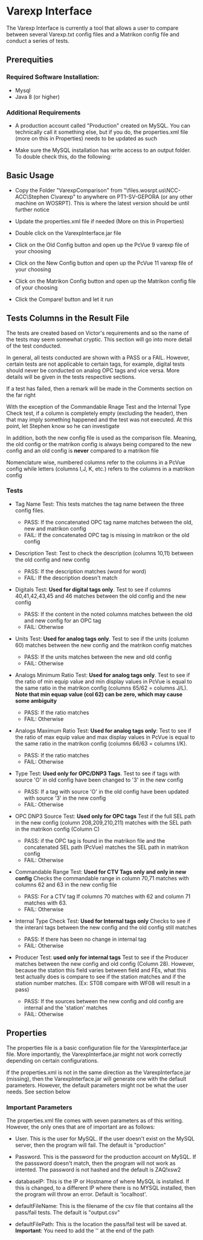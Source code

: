# Varexp Interface

The Varexp Interface is currently a tool that allows a user to compare between several Varexp.txt config files and a Matrikon config file and conduct a series of tests.

## Prerequities 

### Required Software Installation:

- Mysql
- Java 8 (or higher)

### Additional Requirements 

- A production account called "Production" created on MySQL. You can
  technically call it something else, but if you do, the properties.xml file
(more on this in Properties) needs
to be updated as such

- Make sure the MySQL installation has write access to an output folder. To
  double check this, do the following:

## Basic Usage

- Copy the Folder "VarexpComparison" from "\\files.wosrpt.us\NCC-ACC\Stephen C\varexp\" to anywhere on
  PT1-SV-GEPORA (or any other machine on WOSRPT). This is where the latest
version should be until further notice
- Update the properties.xml file if needed (More on this in Properties)
- Double click on the VarexpInterface.jar file 
- Click on the Old Config button and open up the PcVue 9 varexp file of your
  choosing
- Click on the New Config button and open up the PcVue 11 varexp file of your
  choosing
- Click on the Matrikon Config button and open up the Matrikon config file of your
  choosing

- Click the Compare! button and let it run

## Tests Columns in the Result File

 The tests are created based on Victor's requirements and so the name of the
tests may seem somewhat cryptic. This section will go into more detail of the
test conducted.

  In general, all tests conducted are shown with a PASS or a FAIL. However,
certain tests are not applicable to certain tags, for example, digital tests
should never be conducted on analog OPC tags and vice versa. More details will
be given in the tests respective sections.

  If a test has failed, then a remark will be made in the Comments section on
the far right

  With the exception of the Commandable Rnage Test and the Internal Type Check
test, if a column is completely empty (excluding the header), then that may
imply something happened and the test was not executed. At this point, let
Stephen know so he can investigate

  In addition, both the new config file is used as the comparison file.
Meaning, the old config or the matrikon config is always being compared to the
new config and an old config is **never** compared to a matrikon file

   Nomenclature wise, numbered columns refer to the columns in a PcVue config
while letters (columns I,J, K, etc.) refers to the columns in a matrikon
config

### Tests

  * Tag Name Test: This tests matches the tag name between the three config
    files. 
	* PASS: If the concatenated OPC tag name matches between the old, new
	  and matrikon config
	* FAIL: If the concatenated OPC tag is missing in matrikon or the old
	  config

  * Description Test: Test to check the description (columns 10,11) between the old config and
    new config
	* PASS: If the description matches (word for word)
	* FAIL: If the description doesn't match

  * Digitals Test: **Used for digital tags only**. Test to see if columns 40,41,42,43,45 and 46
    matches between the old config and the new config
	* PASS: If the content in the noted columns matches between the old
	  and new config for an OPC tag
	* FAIL: Otherwise

  * Units Test: **Used for analog tags only**. Test to see if the units
    (column 60) matches between the new config and the matrikon config matches
	* PASS: If the units matches between the new and old config
	* FAIL: Otherwise

  * Analogs Minimum Ratio Test: **Used for analog tags only**. Test to see if the ratio of min equip value and min display values in PcVue is equal to the same ratio in the matrikon config (columns 65/62 = columns J/L).
	**Note that min equap value (col 62) can be zero, which may cause some
ambiguity**
	* PASS: If the ratio matches
	* FAIL: Otherwise

  * Analogs Maximum  Ratio Test: **Used for analog tags only**: Test to see if
    the ratio of max equip value and max display values in PcVue is equal to
the same ratio in the matrikon config (columns 66/63 = columns I/K).
	* PASS: If the ratio matches
	* FAIL: Otherwise

  * Type Test: **Used only for OPC/DNP3 Tags**. 
	Test to see if tags with source 'O' in old config have been changed to
'3' in the new config
	* PASS: If a tag with source 'O' in the old config have been updated
	  with source '3' in the new config
	* FAIL: Otherwise

  * OPC DNP3 Source Test: **Used only for OPC tags**
	Test  if the full SEL path in the new config (column 208,209,210,211) matches with the SEL path
in the matrikon config (Column C)
	* PASS: if the OPC tag is found in the matrikon file and the
	  concatenated SEL path (PcVue) matches the SEL path in matrikon
config
	* FAIL: Otherwise

  * Commandable Range Test: **Used for CTV Tags only and only in new config**
	Checks the commandable range in column 70,71 matches with
columns 62 and 63 in the new config file
	* PASS: For a CTV tag If columns 70 matches with 62 and column 71 matches with 63.
	* FAIL: Otherwise

  * Internal Type Check Test: **Used for Internal tags only**
	Checks to see if the interanl tags between the new config and the old
config still matches
	* PASS: If there has been no change in internal tag
	* FAIL: Otherwise

  * Producer Test: **used only for internal tags** Test to see if the Producer matches between the new config
    and old config (Column 28). However, because the station this field varies between field and
FEs, what this test actually does is compare to see if the station matches and
if the station number matches. (Ex: ST08 compare with WF08 will result in a
pass)
	* PASS: If the sources between the new config and old config are
	  internal and the 'station' matches
	* FAIL: Otherwise

## Properties

The properties file is a basic configuration file for the VarexpInterface.jar
file. More importantly, the VarexpInterface.jar might not work correctly
depending on certain configurations. 

If the properties.xml is not in the same direction as the VarexpInterface.jar
(missing), then the VarexpInterface.jar will generate one with the
default parameters. However, the default parameters might not be what the user
needs. See section below

### Important Parameters

The properties.xml file comes with seven parameters as of this writing.
However, the only ones that are of important are as follows:

* User. This is the user for MySQL. If the user doesn't exist on the MySQL
  server, then the program will fail. The default is "production"
* Password. This is the password for the production account on MySQL. If the
  passsword doesn't match, then the program will not work as intented. The password is not hashed and the default is ZAQ!xsw2 

* databaseIP: This is the IP or Hostname of where MySQL is installed. If this
  is changed, to a different IP where there is no MYSQL installed, then the
  program will throw an error. Default is 'localhost'. 

* defaultFileName: This is the filename of the csv file that contains all the
  pass/fail tests. The default is "output.csv"

* defaultFilePath: This is the location the pass/fail test will be saved at.
  **Important**: You need to add the '\' at the end of the path
